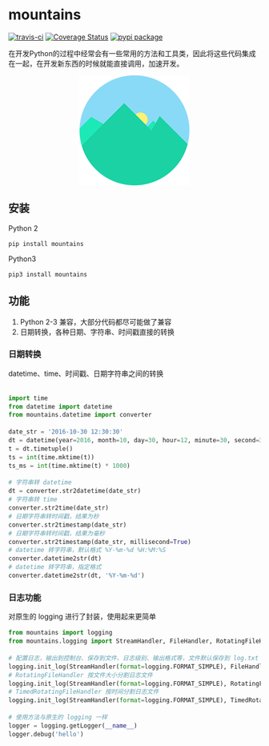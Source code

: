 # mountains

[![travis-ci](https://travis-ci.org/restran/mountains.svg?branch=master)](https://travis-ci.org/restran/mountains) [![Coverage Status](https://coveralls.io/repos/github/restran/mountains/badge.svg?branch=master)](https://coveralls.io/github/restran/mountains?branch=master) [![pypi package](https://img.shields.io/pypi/v/mountains.svg)](https://pypi.python.org/pypi/mountains/)

在开发Python的过程中经常会有一些常用的方法和工具类，因此将这些代码集成在一起，在开发新东西的时候就能直接调用，加速开发。

<img src="docs/icon.png" style="margin-left: auto; margin-right: auto; display: block;">

## 安装

Python 2

    pip install mountains

Python3

    pip3 install mountains

## 功能

1. Python 2-3 兼容，大部分代码都尽可能做了兼容
2. 日期转换，各种日期、字符串、时间戳直接的转换



### 日期转换

datetime、time、时间戳、日期字符串之间的转换

```python

import time
from datetime import datetime
from mountains.datetime import converter

date_str = '2016-10-30 12:30:30'
dt = datetime(year=2016, month=10, day=30, hour=12, minute=30, second=30)
t = dt.timetuple()
ts = int(time.mktime(t))
ts_ms = int(time.mktime(t) * 1000)

# 字符串转 datetime
dt = converter.str2datetime(date_str)
# 字符串转 time
converter.str2time(date_str)
# 日期字符串转时间戳，结果为秒
converter.str2timestamp(date_str)
# 日期字符串转时间戳，结果为毫秒
converter.str2timestamp(date_str, millisecond=True)
# datetime 转字符串，默认格式 %Y-%m-%d %H:%M:%S
converter.datetime2str(dt)
# datetime 转字符串，指定格式
converter.datetime2str(dt, '%Y-%m-%d')
```

###  日志功能 

对原生的 logging 进行了封装，使用起来更简单

```python
from mountains import logging
from mountains.logging import StreamHandler, FileHandler, RotatingFileHandler, TimedRotatingFileHandler

# 配置日志，输出到控制台、保存到文件、日志级别、输出格式等，文件默认保存到 log.txt
logging.init_log(StreamHandler(format=logging.FORMAT_SIMPLE), FileHandler(format=logging.FORMAT_VERBOSE, level=logging.DEBUG))
# RotatingFileHandler 按文件大小分割日志文件
logging.init_log(StreamHandler(format=logging.FORMAT_SIMPLE), RotatingFileHandler(format=logging.FORMAT_VERBOSE, level=logging.DEBUG))
# TimedRotatingFileHandler 按时间分割日志文件
logging.init_log(StreamHandler(format=logging.FORMAT_SIMPLE), TimedRotatingFileHandler(format=logging.FORMAT_VERBOSE, level=logging.DEBUG))

# 使用方法与原生的 logging 一样
logger = logging.getLogger(__name__)
logger.debug('hello')
```



